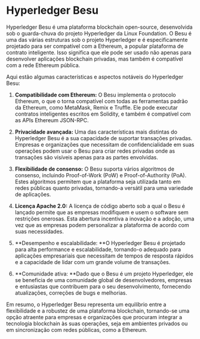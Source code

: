# Hyperledger Besu

Hyperledger Besu é uma plataforma blockchain open-source, desenvolvida sob o guarda-chuva do projeto Hyperledger da Linux Foundation. O Besu é uma das várias estruturas sob o projeto Hyperledger e é especificamente projetado para ser compatível com a Ethereum, a popular plataforma de contrato inteligente. Isso significa que ele pode ser usado não apenas para desenvolver aplicações blockchain privadas, mas também é compatível com a rede Ethereum pública.

Aqui estão algumas características e aspectos notáveis do Hyperledger Besu:

1. **Compatibilidade com Ethereum:** O Besu implementa o protocolo Ethereum, o que o torna compatível com todas as ferramentas padrão da Ethereum, como MetaMask, Remix e Truffle. Ele pode executar contratos inteligentes escritos em Solidity, e também é compatível com as APIs Ethereum JSON-RPC.

3. **Privacidade avançada:** Uma das características mais distintas do Hyperledger Besu é a sua capacidade de suportar transações privadas. Empresas e organizações que necessitam de confidencialidade em suas operações podem usar o Besu para criar redes privadas onde as transações são visíveis apenas para as partes envolvidas.

5. **Flexibilidade de consenso:** O Besu suporta vários algoritmos de consenso, incluindo Proof-of-Work (PoW) e Proof-of-Authority (PoA). Estes algoritmos permitem que a plataforma seja utilizada tanto em redes públicas quanto privadas, tornando-a versátil para uma variedade de aplicações.

7. **Licença Apache 2.0:** A licença de código aberto sob a qual o Besu é lançado permite que as empresas modifiquem e usem o software sem restrições onerosas. Esta abertura incentiva a inovação e a adoção, uma vez que as empresas podem personalizar a plataforma de acordo com suas necessidades.

9. **Desempenho e escalabilidade: **O Hyperledger Besu é projetado para alta performance e escalabilidade, tornando-o adequado para aplicações empresariais que necessitam de tempos de resposta rápidos e a capacidade de lidar com um grande volume de transações.

11. **Comunidade ativa: **Dado que o Besu é um projeto Hyperledger, ele se beneficia de uma comunidade global de desenvolvedores, empresas e entusiastas que contribuem para o seu desenvolvimento, fornecendo atualizações, correções de bugs e melhorias.

Em resumo, o Hyperledger Besu representa um equilíbrio entre a flexibilidade e a robustez de uma plataforma blockchain, tornando-se uma opção atraente para empresas e organizações que procuram integrar a tecnologia blockchain às suas operações, seja em ambientes privados ou em sincronização com redes públicas, como a Ethereum.
